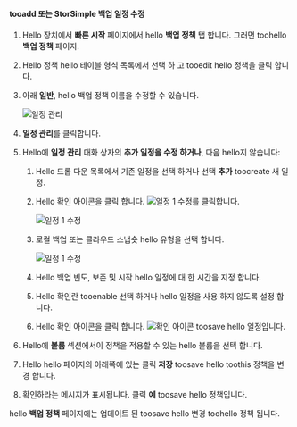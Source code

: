 
<!--author=SharS last changed: 11/04/15-->

#### <a name="tooadd-or-modify-a-storsimple-backup-schedule"></a>tooadd 또는 StorSimple 백업 일정 수정
1. Hello 장치에서 **빠른 시작** 페이지에서 hello **백업 정책** 탭 합니다. 그러면 toohello **백업 정책** 페이지.
2. Hello 정책 hello 테이블 형식 목록에서 선택 하 고 tooedit hello 정책을 클릭 합니다.
3. 아래 **일반**, hello 백업 정책 이름을 수정할 수 있습니다.
   
     ![일정 관리](./media/storsimple-add-modify-backup-schedule-u2/AddModifyGeneral.png)
4. **일정 관리**를 클릭합니다. 
5. Hello에 **일정 관리** 대화 상자의 **추가 일정을 수정 하거나**, 다음 hello지 않습니다:
   
   1. Hello 드롭 다운 목록에서 기존 일정을 선택 하거나 선택 **추가** toocreate 새 일정.
   2. Hello 확인 아이콘을 클릭 합니다. ![일정 1 수정](./media/storsimple-add-modify-backup-schedule-u2/HCS_CheckIcon-include.png)를 클릭합니다. 
      
       ![일정 1 수정](./media/storsimple-add-modify-backup-schedule-u2/AddModify1.png)
   3. 로컬 백업 또는 클라우드 스냅숏 hello 유형을 선택 합니다.
      
       ![일정 1 수정](./media/storsimple-add-modify-backup-schedule-u2/AddModify2.png) 
   4. Hello 백업 빈도, 보존 및 시작 hello 일정에 대 한 시간을 지정 합니다.
   5. Hello 확인란 tooenable 선택 하거나 hello 일정을 사용 하지 않도록 설정 합니다.
   6. Hello 확인 아이콘을 클릭 합니다. ![확인 아이콘](./media/storsimple-add-modify-backup-schedule-u2/HCS_CheckIcon-include.png) toosave hello 일정입니다.
6. Hello에 **볼륨** 섹션에서이 정책을 적용할 수 있는 hello 볼륨을 선택 합니다.
7. Hello hello 페이지의 아래쪽에 있는 클릭 **저장** toosave hello toothis 정책을 변경 합니다.
8. 확인하라는 메시지가 표시됩니다. 클릭 **예** toosave hello 정책입니다.

hello **백업 정책** 페이지에는 업데이트 된 toosave hello 변경 toohello 정책 됩니다.

